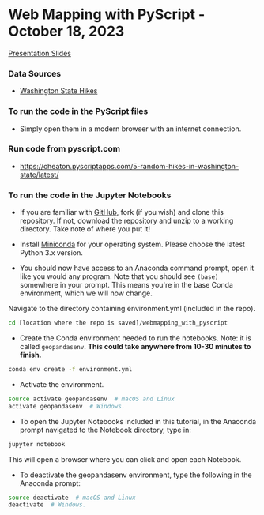 # Web Mapping with PyScript - October 18, 2023

[Presentation Slides](https://docs.google.com/presentation/d/121dD56Mb2qiANhA5GlP6MNLDFcrxLXxVDoXXnBh51nE/edit?usp=sharing)

### Data Sources

* [Washington State Hikes](https://github.com/yoshiohasegawa/wta-scraper)


### To run the code in the PyScript files

* Simply open them in a modern browser with an internet connection.


### Run code from pyscript.com

* https://cheaton.pyscriptapps.com/5-random-hikes-in-washington-state/latest/

### To run the code in the Jupyter Notebooks

* If you are familiar with [GitHub](http://www.github.com), fork (if you wish) and clone this repository. If not, download the repository and unzip to a working directory. Take note of where you put it!

* Install [Miniconda](https://docs.conda.io/en/latest/miniconda.html) for your operating system. Please choose the latest Python 3.x version.

* You should now have access to an Anaconda command prompt, open it like you would any program. Note that you should see `(base)` somewhere in your prompt. This means you're in the base Conda environment, which we will now change. 

Navigate to the directory containing environment.yml (included in the repo).

```bash
cd [location where the repo is saved]/webmapping_with_pyscript
```

* Create the Conda environment needed to run the notebooks. Note: it is called `geopandasenv`. **This could take anywhere from 10-30 minutes to finish.**

```bash
conda env create -f environment.yml
```

* Activate the environment.

```bash
source activate geopandasenv  # macOS and Linux
activate geopandasenv  # Windows.
```

* To open the Jupyter Notebooks included in this tutorial, in the Anaconda prompt navigated to the Notebook directory, type in:

```bash
jupyter notebook
```

This will open a browser where you can click and open each Notebook.

* To deactivate the geopandasenv environment, type the following in the Anaconda prompt:

```bash
source deactivate  # macOS and Linux
deactivate  # Windows.
```
